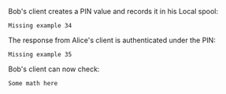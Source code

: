 
Bob's client creates a PIN value and records it in his Local spool:


~~~~
Missing example 34
~~~~

The response from Alice's client is authenticated under the PIN:


~~~~
Missing example 35
~~~~

Bob's client can now check:

~~~~
Some math here
~~~~

